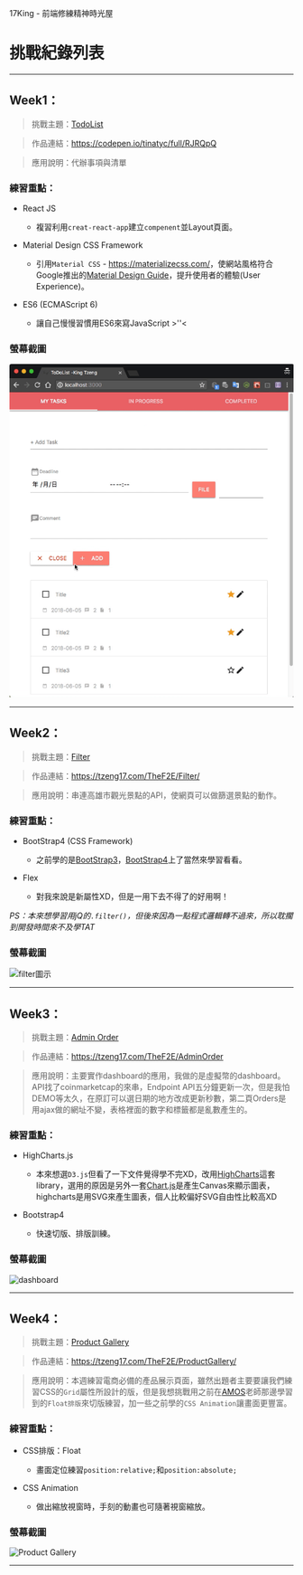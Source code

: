 17King - 前端修練精神時光屋
# 挑戰紀錄列表
---
## Week1：
> 挑戰主題：[TodoList](https://codepen.io/tinatyc/full/RJRQpQ)

> 作品連結：<https://codepen.io/tinatyc/full/RJRQpQ>

> 應用說明：代辦事項與清單

### 練習重點：

- React JS
  - 複習利用`creat-react-app`建立`compenent`並Layout頁面。
 
- Material Design CSS Framework
  - 引用`Material CSS` - <https://materializecss.com/>，使網站風格符合Google推出的[Material Design Guide](https://material.io/)，提升使用者的體驗(User Experience)。

- ES6 (ECMAScript 6)
  - 讓自己慢慢習慣用ES6來寫JavaScript >''<

### 螢幕截圖

![代辦清單圖示](https://github.com/tinatyc/TheF2E-17King/blob/master/ScreenShot/1_TodoList_Screenshot.gif?raw=true "代辦清單圖示")

--- 

## Week2：
> 挑戰主題：[Filter](https://tzeng17.com/TheF2E/Filter/)

> 作品連結：<https://tzeng17.com/TheF2E/Filter/>

> 應用說明：串連高雄市觀光景點的API，使網頁可以做篩選景點的動作。

### 練習重點：

- BootStrap4 (CSS Framework)
  - 之前學的是[BootStrap3](http://getbootstrap.com/docs/3.3/)，[BootStrap4](http://bootstrap.hexschool.com/)上了當然來學習看看。
 
- Flex
  - 對我來說是新屬性XD，但是一用下去不得了的好用啊！

*PS：本來想學習用jQ的`.filter()`，但後來因為一點程式邏輯轉不過來，所以耽擱到開發時間來不及學TAT*

### 螢幕截圖

![filter圖示](https://github.com/tinatyc/TheF2E-17King/blob/master/ScreenShot/2_filter_Screenshot.gif?raw=true "filter圖示")

--- 

## Week3：
> 挑戰主題：[Admin Order](https://tzeng17.com/TheF2E/AdminOrder)

> 作品連結：<https://tzeng17.com/TheF2E/AdminOrder>

> 應用說明：主要實作dashboard的應用，我做的是虛擬幣的dashboard。
> API找了coinmarketcap的來串，Endpoint API五分鐘更新一次，但是我怕DEMO等太久，在原訂可以選日期的地方改成更新秒數，第二頁Orders是用ajax做的網址不變，表格裡面的數字和標籤都是亂數產生的。

### 練習重點：

- HighCharts.js
  - 本來想選`D3.js`但看了一下文件覺得學不完XD，改用[HighCharts](https://www.highcharts.com/)這套library，選用的原因是另外一套[Chart.js](https://www.chartjs.org/)是產生Canvas來顯示圖表，highcharts是用SVG來產生圖表，個人比較偏好SVG自由性比較高XD

 - Bootstrap4
   - 快速切版、排版訓練。

### 螢幕截圖

![dashboard](https://github.com/tinatyc/TheF2E-17King/blob/master/ScreenShot/3_adminOrder_Screenshot.gif?raw=true "dashboard圖示")

--- 

## Week4：
> 挑戰主題：[Product Gallery](https://tzeng17.com/TheF2E/ProductGallery/)

> 作品連結：<https://tzeng17.com/TheF2E/ProductGallery/>

> 應用說明：本週練習電商必備的產品展示頁面，雖然出題者主要要讓我們練習CSS的`Grid`屬性所設計的版，但是我想挑戰用之前在[AMOS](https://www.facebook.com/banPrint)老師那邊學習到的`Float排版`來切版練習，加一些之前學的`CSS Animation`讓畫面更豐富。
### 練習重點：

- CSS排版：Float
  - 畫面定位練習`position:relative;`和`position:absolute;`

 - CSS Animation
   - 做出縮放視窗時，手刻的動畫也可隨著視窗縮放。

### 螢幕截圖

![Product Gallery](https://github.com/tinatyc/TheF2E-17King/blob/master/ScreenShot/4_ProductGallery.gif?raw=true "Product Gallery GIF")

--- 
